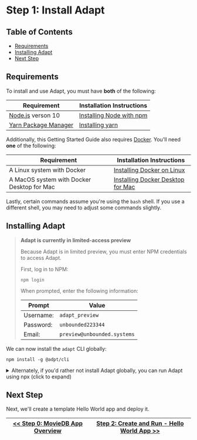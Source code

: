 # Step 1: Install Adapt

<!-- START doctoc generated TOC please keep comment here to allow auto update -->
<!-- DON'T EDIT THIS SECTION, INSTEAD RE-RUN doctoc TO UPDATE -->
## Table of Contents

- [Requirements](#requirements)
- [Installing Adapt](#installing-adapt)
- [Next Step](#next-step)

<!-- END doctoc generated TOC please keep comment here to allow auto update -->

## Requirements

To install and use Adapt, you must have **both** of the following:

| Requirement | Installation Instructions |
| --- | --- |
| [Node.js](https://nodejs.org) verson 10 | [Installing Node with npm](../user/install/requirements.md#nodejs-10-with-npm) |
| [Yarn Package Manager](https://yarnpkg.com) | [Installing yarn](../user/install/requirements.md#yarn) |

Additionally, this Getting Started Guide also requires [Docker](https://docker.com).
You'll need **one** of the following:

| Requirement | Installation Instructions |
| --- | --- |
| A Linux system with Docker | [Installing Docker on Linux](https://docs.docker.com/install/) |
| A MacOS system with Docker Desktop for Mac | [Installing Docker Desktop for Mac](https://docs.docker.com/docker-for-mac/) |

Lastly, certain commands assume you're using the `bash` shell.
If you use a different shell, you may need to adjust some commands slightly.

## Installing Adapt

> **Adapt is currently in limited-access preview**
>
> Because Adapt is in limited preview, you must enter NPM credentials to access Adapt.
>
> First, log in to NPM:
> ```
> npm login
> ```
>
> When prompted, enter the following information:
> 
> | Prompt | Value |
> | --- | --- |
> | Username: | `adapt_preview` |
> | Password: | `unbounded223344` |
> | Email: | `preview@unbounded.systems` |
> 

We can now install the `adapt` CLI globally:
```
npm install -g @adpt/cli
```

<details>
<summary>Alternately, if you'd rather not install Adapt globally, you can run Adapt using npx (click to expand)</summary>

As an alternative to installing `adapt` globally, you can use `npx` instead.
To use Adapt via `npx`, any time you see an `adapt` CLI command in this guide, simply substitute `npx @adpt/cli` instead of `adapt`.
For example, if this guide asks you to run this command:
```
adapt new blank
```
You would instead type:
```
npx @adpt/cli new blank
```

The rest of this guide will assume you have installed `adapt` globally using `npm install -g`.
</details>

## Next Step

Next, we'll create a template Hello World app and deploy it.

| [<< Step 0: MovieDB App Overview](./00_overview.md) | [Step 2: Create and Run - Hello World App >>](./02_run.md) |
| --- | --- |
